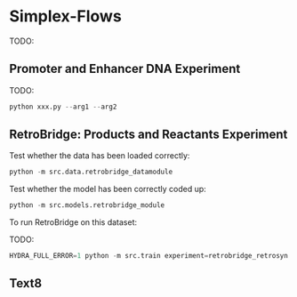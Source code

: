# Simplex-Flows

TODO:

## Promoter and Enhancer DNA Experiment

TODO:

```py
python xxx.py --arg1 --arg2
```

## RetroBridge: Products and Reactants Experiment

Test whether the data has been loaded correctly:

```py
python -m src.data.retrobridge_datamodule
```

Test whether the model has been correctly coded up:

```py
python -m src.models.retrobridge_module
```


To run RetroBridge on this dataset:

TODO:

```py
HYDRA_FULL_ERROR=1 python -m src.train experiment=retrobridge_retrosyn
```



## Text8

```py

```